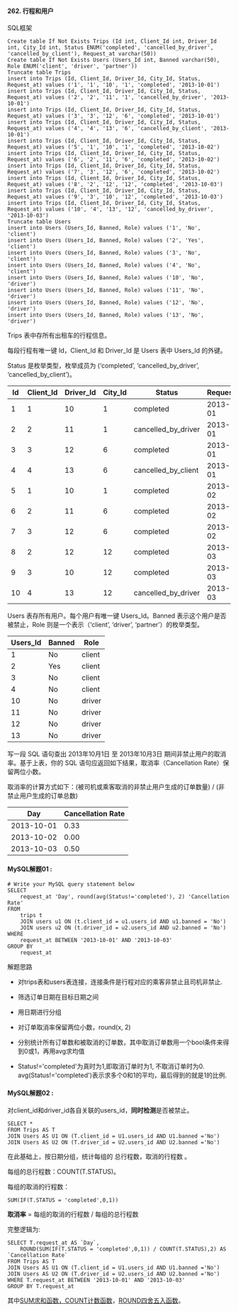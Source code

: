#### 262.  行程和用户

SQL框架

```mysql
Create table If Not Exists Trips (Id int, Client_Id int, Driver_Id int, City_Id int, Status ENUM('completed', 'cancelled_by_driver', 'cancelled_by_client'), Request_at varchar(50))
Create table If Not Exists Users (Users_Id int, Banned varchar(50), Role ENUM('client', 'driver', 'partner'))
Truncate table Trips
insert into Trips (Id, Client_Id, Driver_Id, City_Id, Status, Request_at) values ('1', '1', '10', '1', 'completed', '2013-10-01')
insert into Trips (Id, Client_Id, Driver_Id, City_Id, Status, Request_at) values ('2', '2', '11', '1', 'cancelled_by_driver', '2013-10-01')
insert into Trips (Id, Client_Id, Driver_Id, City_Id, Status, Request_at) values ('3', '3', '12', '6', 'completed', '2013-10-01')
insert into Trips (Id, Client_Id, Driver_Id, City_Id, Status, Request_at) values ('4', '4', '13', '6', 'cancelled_by_client', '2013-10-01')
insert into Trips (Id, Client_Id, Driver_Id, City_Id, Status, Request_at) values ('5', '1', '10', '1', 'completed', '2013-10-02')
insert into Trips (Id, Client_Id, Driver_Id, City_Id, Status, Request_at) values ('6', '2', '11', '6', 'completed', '2013-10-02')
insert into Trips (Id, Client_Id, Driver_Id, City_Id, Status, Request_at) values ('7', '3', '12', '6', 'completed', '2013-10-02')
insert into Trips (Id, Client_Id, Driver_Id, City_Id, Status, Request_at) values ('8', '2', '12', '12', 'completed', '2013-10-03')
insert into Trips (Id, Client_Id, Driver_Id, City_Id, Status, Request_at) values ('9', '3', '10', '12', 'completed', '2013-10-03')
insert into Trips (Id, Client_Id, Driver_Id, City_Id, Status, Request_at) values ('10', '4', '13', '12', 'cancelled_by_driver', '2013-10-03')
Truncate table Users
insert into Users (Users_Id, Banned, Role) values ('1', 'No', 'client')
insert into Users (Users_Id, Banned, Role) values ('2', 'Yes', 'client')
insert into Users (Users_Id, Banned, Role) values ('3', 'No', 'client')
insert into Users (Users_Id, Banned, Role) values ('4', 'No', 'client')
insert into Users (Users_Id, Banned, Role) values ('10', 'No', 'driver')
insert into Users (Users_Id, Banned, Role) values ('11', 'No', 'driver')
insert into Users (Users_Id, Banned, Role) values ('12', 'No', 'driver')
insert into Users (Users_Id, Banned, Role) values ('13', 'No', 'driver')
```

Trips 表中存所有出租车的行程信息。

每段行程有唯一键 Id，Client_Id 和 Driver_Id 是 Users 表中 Users_Id 的外键。

Status 是枚举类型，枚举成员为 (‘completed’, ‘cancelled_by_driver’, ‘cancelled_by_client’)。

| Id   | Client_Id | Driver_Id | City_Id | Status              | Request_at |
| ---- | --------- | --------- | ------- | ------------------- | ---------- |
| 1    | 1         | 10        | 1       | completed           | 2013-10-01 |
| 2    | 2         | 11        | 1       | cancelled_by_driver | 2013-10-01 |
| 3    | 3         | 12        | 6       | completed           | 2013-10-01 |
| 4    | 4         | 13        | 6       | cancelled_by_client | 2013-10-01 |
| 5    | 1         | 10        | 1       | completed           | 2013-10-02 |
| 6    | 2         | 11        | 6       | completed           | 2013-10-02 |
| 7    | 3         | 12        | 6       | completed           | 2013-10-02 |
| 8    | 2         | 12        | 12      | completed           | 2013-10-03 |
| 9    | 3         | 10        | 12      | completed           | 2013-10-03 |
| 10   | 4         | 13        | 12      | cancelled_by_driver | 2013-10-03 |

Users 表存所有用户。每个用户有唯一键 Users_Id。Banned 表示这个用户是否被禁止，Role 则是一个表示（‘client’, ‘driver’, ‘partner’）的枚举类型。

| Users_Id | Banned | Role   |
| -------- | ------ | ------ |
| 1        | No     | client |
| 2        | Yes    | client |
| 3        | No     | client |
| 4        | No     | client |
| 10       | No     | driver |
| 11       | No     | driver |
| 12       | No     | driver |
| 13       | No     | driver |

写一段 SQL 语句查出 2013年10月1日 至 2013年10月3日 期间非禁止用户的取消率。基于上表，你的 SQL 语句应返回如下结果，取消率（Cancellation Rate）保留两位小数。

取消率的计算方式如下：(被司机或乘客取消的非禁止用户生成的订单数量) / (非禁止用户生成的订单总数)

| Day        | Cancellation Rate |
| ---------- | ----------------- |
| 2013-10-01 | 0.33              |
| 2013-10-02 | 0.00              |
| 2013-10-03 | 0.50              |

#### MySQL解题01  :

```mysql
# Write your MySQL query statement below
SELECT
    request_at 'Day', round(avg(Status!='completed'), 2) 'Cancellation Rate'
FROM 
    trips t 
    JOIN users u1 ON (t.client_id = u1.users_id AND u1.banned = 'No')
    JOIN users u2 ON (t.driver_id = u2.users_id AND u2.banned = 'No')
WHERE	
    request_at BETWEEN '2013-10-01' AND '2013-10-03'
GROUP BY 
    request_at
```

解题思路

- 对trips表和users表连接，连接条件是行程对应的乘客非禁止且司机非禁止.

- 筛选订单日期在目标日期之间

- 用日期进行分组

- 对订单取消率保留两位小数，round(x, 2) 

- 分别统计所有订单数和被取消的订单数，其中取消订单数用一个bool条件来得到0或1，再用avg求均值

- Status!='completed'为真时为1,即取消订单时为1, 不取消订单时为0.  avg(Status!='completed')表示求多个0和1的平均，最后得到的就是1的比例.

  

#### MySQL解题02 :

对client_id和driver_id各自关联的users_id，**同时检测**是否被禁止。

```mysql
SELECT *
FROM Trips AS T
JOIN Users AS U1 ON (T.client_id = U1.users_id AND U1.banned ='No')
JOIN Users AS U2 ON (T.driver_id = U2.users_id AND U2.banned ='No')
```

在此基础上，按日期分组，统计每组的 总行程数，取消的行程数 。

每组的总行程数：COUNT(T.STATUS)。

每组的取消的行程数：

```
SUM(IF(T.STATUS = 'completed',0,1))
```

**取消率** = 每组的取消的行程数 / 每组的总行程数

完整逻辑为:

```mysql
SELECT T.request_at AS `Day`, 
	ROUND(SUM(IF(T.STATUS = 'completed',0,1)) / COUNT(T.STATUS),2) AS `Cancellation Rate`
FROM Trips AS T
JOIN Users AS U1 ON (T.client_id = U1.users_id AND U1.banned ='No')
JOIN Users AS U2 ON (T.driver_id = U2.users_id AND U2.banned ='No')
WHERE T.request_at BETWEEN '2013-10-01' AND '2013-10-03'
GROUP BY T.request_at
```

其中[SUM求和函数，COUNT计数函数](http://www.mysqltutorial.org/mysql-aggregate-functions.aspx)，[ROUND四舍五入函数](http://www.mysqltutorial.org/mysql-math-functions/mysql-round/)。







